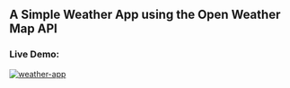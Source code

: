 ## A Simple Weather App using the Open Weather Map API

### Live Demo:

[![weather-app](https://github.com/MohamedAbirou/Weather-App/assets/109366637/3cf6b052-ca48-434b-88cd-ba984d15b421)](https://weather-app-cmkb.onrender.com/)
